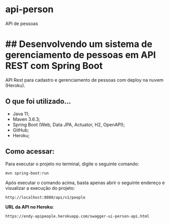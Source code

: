 # api-person
API de pessoas

# ## Desenvolvendo um sistema de gerenciamento de pessoas em API REST com Spring Boot

API Rest para cadastro e gerenciamento de pessoas com deploy na nuvem (Heroku).

## O que foi utilizado...

- Java 11;
- Maven 3.6.3;
- Spring Boot (Web, Data JPA, Actuator, H2, OpenAPI);
- GitHub;
- Heroku;

## Como acessar:
Para executar o projeto no terminal, digite o seguinte comando:
```
mvn spring-boot:run 
```
Após executar o comando acima, basta apenas abrir o seguinte endereço e visualizar a execução do projeto:

```
http://localhost:8080/api/v1/people
```

**URL da API no Heroku**:
```
https://endy-apipeople.herokuapp.com/swagger-ui-person-api.html
```
